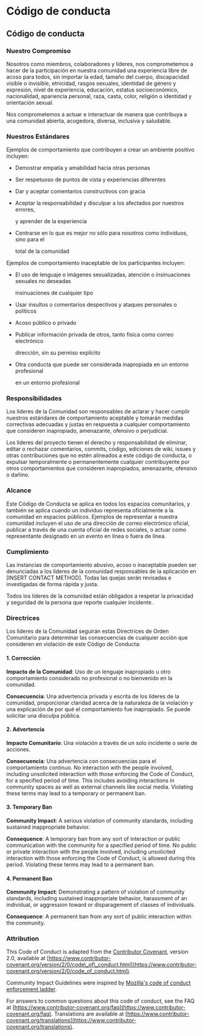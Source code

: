 # Código de conducta

## Código de conducta

### Nuestro Compromiso

Nosotros como miembros, colaboradores y líderes, nos comprometemos a hacer de la participación en nuestra comunidad una experiencia libre de acoso para todos, sin importar la edad, tamaño del cuerpo, discapacidad visible o invisible, etnicidad, rasgos sexuales, identidad de género y expresión, nivel de experiencia, educación, estatus socioeconómico, nacionalidad, apariencia personal, raza, casta, color, religión o identidad y orientación sexual.

Nos comprometemos a actuar e interactuar de manera que contribuya a una comunidad abierta, acogedora, diversa, inclusiva y saludable.

### Nuestros Estándares

Ejemplos de comportamiento que contribuyen a crear un ambiente positivo incluyen:

* Demostrar empatía y amabilidad hacia otras personas
* Ser respetuoso de puntos de vista y experiencias diferentes
* Dar y aceptar comentarios constructivos con gracia
* Aceptar la responsabilidad y disculpar a los afectados por nuestros errores,

  y aprender de la experiencia

* Centrarse en lo que es mejor no sólo para nosotros como individuos, sino para el

  total de la comunidad

Ejemplos de comportamiento inaceptable de los participantes incluyen:

* El uso de lenguaje o imágenes sexualizadas, atención o insinuaciones sexuales no deseadas

  insinuaciones de cualquier tipo

* Usar insultos o comentarios despectivos y ataques personales o políticos
* Acoso público o privado
* Publicar información privada de otros, tanto física como correo electrónico

  dirección, sin su permiso explícito

* Otra conducta que puede ser considerada inapropiada en un entorno profesional

  en un entorno profesional

### Responsibilidades

Los líderes de la Comunidad son responsables de aclarar y hacer cumplir nuestros estándares de comportamiento aceptable y tomarán medidas correctivas adecuadas y justas en respuesta a cualquier comportamiento que consideren inapropiado, amenazante, ofensivo o perjudicial.

Los líderes del proyecto tienen el derecho y responsabilidad de eliminar, editar o rechazar comentarios, commits, código, ediciones de wiki, issues y otras contribuciones que no estén alineados a este código de conducta, o expulsar temporalmente o permanentemente cualquier contribuyente por otros comportamientos que consideren inapropiados, amenazante, ofensivo o dañino.

### Alcance

Este Código de Conducta se aplica en todos los espacios comunitarios, y también se aplica cuando un individuo representa oficialmente a la comunidad en espacios públicos. Ejemplos de representar a nuestra comunidad incluyen el uso de una dirección de correo electrónico oficial, publicar a través de una cuenta oficial de redes sociales, o actuar como representante designado en un evento en línea o fuera de línea.

### Cumplimiento

Las instancias de comportamiento abusivo, acoso o inaceptable pueden ser denunciadas a los líderes de la comunidad responsables de la aplicación en \[INSERT CONTACT METHOD\]. Todas las quejas serán revisadas e investigadas de forma rápida y justa.

Todos los líderes de la comunidad están obligados a respetar la privacidad y seguridad de la persona que reporte cualquier incidente.

### Directrices

Los líderes de la Comunidad seguirán estas Directrices de Orden Comunitario para determinar las consecuencias de cualquier acción que consideren en violación de este Código de Conducta:

#### 1. Corrección

**Impacto de la Comunidad**: Uso de un lenguaje inapropiado u otro comportamiento considerado no profesional o no bienvenido en la comunidad.

**Consecuencia**: Una advertencia privada y escrita de los líderes de la comunidad, proporcionar claridad acerca de la naturaleza de la violación y una explicación de por qué el comportamiento fue inapropiado. Se puede solicitar una disculpa pública.

#### 2. Advertencia

**Impacto Comunitario**: Una violación a través de un solo incidente o serie de acciones.

**Consecuencia**: Una advertencia con consecuencias para el comportamiento continuo. No interaction with the people involved, including unsolicited interaction with those enforcing the Code of Conduct, for a specified period of time. This includes avoiding interactions in community spaces as well as external channels like social media. Violating these terms may lead to a temporary or permanent ban.

#### 3. Temporary Ban

**Community Impact**: A serious violation of community standards, including sustained inappropriate behavior.

**Consequence**: A temporary ban from any sort of interaction or public communication with the community for a specified period of time. No public or private interaction with the people involved, including unsolicited interaction with those enforcing the Code of Conduct, is allowed during this period. Violating these terms may lead to a permanent ban.

#### 4. Permanent Ban

**Community Impact**: Demonstrating a pattern of violation of community standards, including sustained inappropriate behavior, harassment of an individual, or aggression toward or disparagement of classes of individuals.

**Consequence**: A permanent ban from any sort of public interaction within the community.

### Attribution

This Code of Conduct is adapted from the [Contributor Covenant](https://www.contributor-covenant.org), version 2.0, available at [https://www.contributor-covenant.org/version/2/0/code\_of\_conduct.html](https://www.contributor-covenant.org/version/2/0/code_of_conduct.html).

Community Impact Guidelines were inspired by [Mozilla's code of conduct enforcement ladder](https://github.com/mozilla/diversity).

For answers to common questions about this code of conduct, see the FAQ at [https://www.contributor-covenant.org/faq](https://www.contributor-covenant.org/faq). Translations are available at [https://www.contributor-covenant.org/translations](https://www.contributor-covenant.org/translations).

